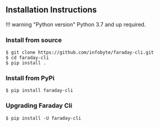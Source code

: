 ## Installation Instructions

!!! warning "Python version"
    Python 3.7 and up required.


### Install from source

```
$ git clone https://github.com/infobyte/faraday-cli.git
$ cd faraday-cli
$ pip install .
```

### Install from PyPi

```
$ pip install faraday-cli
```

### Upgrading Faraday Cli

```
$ pip install -U faraday-cli
```

